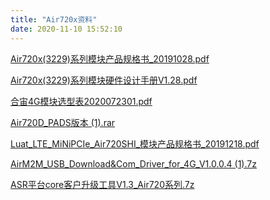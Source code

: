 ```yaml
---
title: "Air720x资料"
date: 2020-11-10 15:52:10
---
```


<p><a href="http://openluat-luatcommunity.oss-cn-hangzhou.aliyuncs.com/attachment/20201110155147373_Air720x(3229)系列模块产品规格书_20191028.pdf" target="_blank">Air720x(3229)系列模块产品规格书_20191028.pdf</a></p><p><a href="http://openluat-luatcommunity.oss-cn-hangzhou.aliyuncs.com/attachment/20201110155155097_Air720x(3229)系列模块硬件设计手册V1.28.pdf" target="_blank">Air720x(3229)系列模块硬件设计手册V1.28.pdf</a></p><p><a href="http://openluat-luatcommunity.oss-cn-hangzhou.aliyuncs.com/attachment/20201110155202167_合宙4G模块选型表2020072301.pdf" target="_blank">合宙4G模块选型表2020072301.pdf</a></p><p><a href="http://openluat-luatcommunity.oss-cn-hangzhou.aliyuncs.com/attachment/20201110155207434_Air720D_PADS版本 (1).rar" target="_blank">Air720D_PADS版本 (1).rar</a></p><p><a href="http://openluat-luatcommunity.oss-cn-hangzhou.aliyuncs.com/attachment/20201110160502403_Luat_LTE_MiNiPCIe_Air720SHI_模块产品规格书_20191218.pdf" target="_blank">Luat_LTE_MiNiPCIe_Air720SHI_模块产品规格书_20191218.pdf</a></p><p><a href="http://openluat-luatcommunity.oss-cn-hangzhou.aliyuncs.com/attachment/20201110172810104_AirM2M_USB_Download&amp;Com_Driver_for_4G_V1.0.0.4 (1).7z" target="_blank">AirM2M_USB_Download&amp;Com_Driver_for_4G_V1.0.0.4 (1).7z</a></p><p><a href="http://openluat-luatcommunity.oss-cn-hangzhou.aliyuncs.com/attachment/20201110174411145_ASR平台core客户升级工具V1.3_Air720系列.7z" target="_blank">ASR平台core客户升级工具V1.3_Air720系列.7z</a></p>

